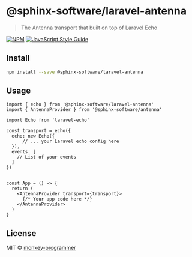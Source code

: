 # @sphinx-software/laravel-antenna

> The Antenna transport that built on top of Laravel Echo

[![NPM](https://img.shields.io/npm/v/@sphinx-software/laravel-antenna.svg)](https://www.npmjs.com/package/@sphinx-software/laravel-echo-antenna-transport) [![JavaScript Style Guide](https://img.shields.io/badge/code_style-standard-brightgreen.svg)](https://standardjs.com)

## Install

```bash
npm install --save @sphinx-software/laravel-antenna
```

## Usage

```tsx
import { echo } from '@sphinx-software/laravel-antenna'
import { AntennaProvider } from '@sphinx-software/antenna'

import Echo from 'laravel-echo'

const transport = echo({
  echo: new Echo({ 
      // ... your Laravel echo config here
  }),
  events: [ 
    // List of your events
  ]
})


const App = () => {
  return (
    <AntennaProvider transport={transport}>
      {/* Your app code here */}
    </AntennaProvider>
  )
}
```

## License

MIT © [monkey-programmer](https://github.com/monkey-programmer)
